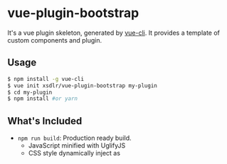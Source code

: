 # vue-plugin-bootstrap
It's a vue plugin skeleton, generated by [vue-cli](https://github.com/vuejs/vue-cli). It provides a template of custom components and plugin.

## Usage
``` bash
$ npm install -g vue-cli
$ vue init xsdlr/vue-plugin-bootstrap my-plugin
$ cd my-plugin
$ npm install #or yarn
```

## What's Included
- `npm run build`: Production ready build.
	- JavaScript minified with UglifyJS
	- CSS style dynamically inject as <style> tags via JavaScript or a single file
	- Support for postcss
	- Support custom components
- `npm run dev`: run example with UI when you develop your plugin
- `npm test`: include e2e test, unit test, flow check and eslint
## License
The MIT License (MIT).

